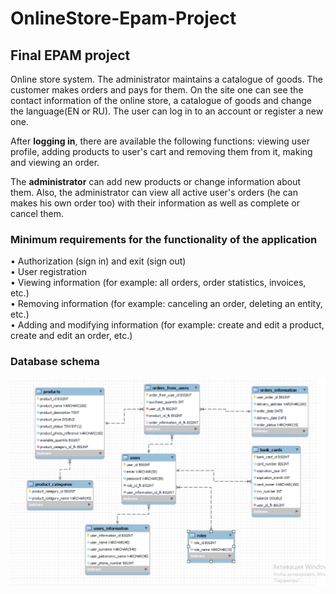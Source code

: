 # OnlineStore-Epam-Project
## Final EPAM project ##

Online store system. The administrator maintains a catalogue of goods. The customer makes orders and pays for them. On the site one can see the contact information of the online store, a catalogue of goods and change the language(EN or RU). The user can log in to an account or register a new one.

After **logging in**, there are available the following functions: viewing user profile, adding products to user's cart and removing them from it, making and viewing an order.

The **administrator** can add new products or change information about them. Also, the administrator can view all active user's orders (he can makes his own order too) with their information as well as complete or cancel them.





### Minimum requirements for the functionality of the application ###

• Authorization (sign in) and exit (sign out)  
• User registration  
• Viewing information (for example: all orders, order statistics, invoices, etc.)  
• Removing information (for example: canceling an order, deleting an entity, etc.)  
• Adding and modifying information (for example: create and edit a product, create and edit an order, etc.)

### Database schema ###
![](src/main/webapp/static/images/database-schema.png)
